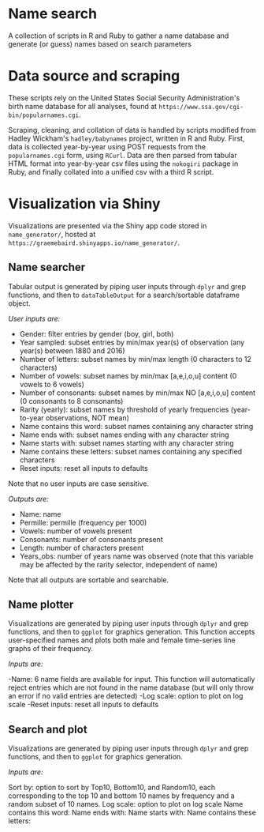 # Name search
A collection of scripts in R and Ruby to gather a name database and generate (or guess) names based on search parameters

# Data source and scraping
These scripts rely on the United States Social Security Administration's birth name database for all analyses, found at `https://www.ssa.gov/cgi-bin/popularnames.cgi`.

Scraping, cleaning, and collation of data is handled by scripts modified from Hadley Wickham's `hadley/babynames` project, written in R and Ruby. First, data is collected year-by-year using POST requests from the `popularnames.cgi` form, using `RCurl`. Data are then parsed from tabular HTML format into year-by-year csv files using the `nokogiri` package in Ruby, and finally collated into a unified csv with a third R script. 

# Visualization via Shiny

Visualizations are presented via the Shiny app code stored in `name_generator/`, hosted at `https://graemebaird.shinyapps.io/name_generator/`.

## Name searcher
Tabular output is generated by piping user inputs through `dplyr` and grep functions, and then to `dataTableOutput` for a search/sortable dataframe object. 

*User inputs are:*

- Gender: filter entries by gender (boy, girl, both)
- Year sampled: subset entries by min/max year(s) of observation (any year(s) between 1880 and 2016)
- Number of letters: subset names by min/max length (0 characters to 12 characters)
- Number of vowels: subset names by min/max [a,e,i,o,u] content (0 vowels to 6 vowels)
- Number of consonants: subset names by min/max NO [a,e,i,o,u] content (0 consonants to 8 consonants)
- Rarity (yearly): subset names by threshold of yearly frequencies (year-to-year observations, NOT mean)
- Name contains this word: subset names containing any character string
- Name ends with: subset names ending with any character string
- Name starts with: subset names starting with any character string
- Name contains these letters: subset names containing any specified characters
- Reset inputs: reset all inputs to defaults

Note that no user inputs are case sensitive. 

*Outputs are:*

- Name: name
- Permille: permille (frequency per 1000)
- Vowels: number of vowels present
- Consonants: number of consonants present
- Length: number of characters present
- Years_obs: number of years name was observed (note that this variable may be affected by the rarity selector, independent of name)

Note that all outputs are sortable and searchable.

## Name plotter
Visualizations are generated by piping user inputs through `dplyr` and grep functions, and then to `ggplot` for graphics generation. This function accepts user-specified names and plots both male and female time-series line graphs of their frequency.

*Inputs are:*

-Name: 6 name fields are available for input. This function will automatically reject entries which are not found in the name database (but will only throw an error if no valid entries are detected)
-Log scale: option to plot on log scale
-Reset inputs: reset all inputs to defaults

## Search and plot
Visualizations are generated by piping user inputs through `dplyr` and grep functions, and then to `ggplot` for graphics generation. 

*Inputs are:*

Sort by: option to sort by Top10, Bottom10, and Random10, each corresponding to the top 10 and bottom 10 names by frequency and a random subset of 10 names.
Log scale: option to plot on log scale
Name contains this word:
Name ends with:
Name starts with:
Name contains these letters:

